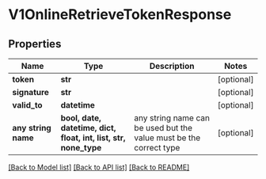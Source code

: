 # V1OnlineRetrieveTokenResponse


## Properties
Name | Type | Description | Notes
------------ | ------------- | ------------- | -------------
**token** | **str** |  | [optional] 
**signature** | **str** |  | [optional] 
**valid_to** | **datetime** |  | [optional] 
**any string name** | **bool, date, datetime, dict, float, int, list, str, none_type** | any string name can be used but the value must be the correct type | [optional]

[[Back to Model list]](../README.md#documentation-for-models) [[Back to API list]](../README.md#documentation-for-api-endpoints) [[Back to README]](../README.md)


